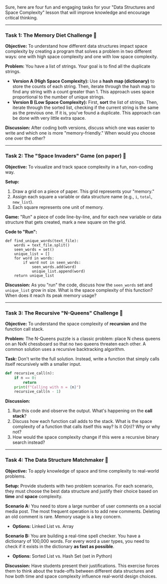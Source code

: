 Sure, here are four fun and engaging tasks for your "Data Structures and Space Complexity" lesson that will improve knowledge and encourage critical thinking.

-----

### **Task 1: The Memory Diet Challenge** 🍎

**Objective:** To understand how different data structures impact space complexity by creating a program that solves a problem in two different ways: one with high space complexity and one with low space complexity.

**Problem:** You have a list of strings. Your goal is to find all the duplicate strings.

* **Version A (High Space Complexity):** Use a **hash map (dictionary)** to store the counts of each string. Then, iterate through the hash map to find any string with a count greater than 1. This approach uses space proportional to the number of unique strings.
* **Version B (Low Space Complexity):** First, **sort** the list of strings. Then, iterate through the sorted list, checking if the current string is the same as the previous one. If it is, you've found a duplicate. This approach can be done with very little extra space.

**Discussion:** After coding both versions, discuss which one was easier to write and which one is more "memory-friendly." When would you choose one over the other?

-----

### **Task 2: The "Space Invaders" Game (on paper)** 👾

**Objective:** To visualize and track space complexity in a fun, non-coding way.

**Setup:**

1.  Draw a grid on a piece of paper. This grid represents your "memory."
2.  Assign each square a variable or data structure name (e.g., `i`, `total`, `new_list`).
3.  Each square represents one unit of memory.

**Game:** "Run" a piece of code line-by-line, and for each new variable or data structure that gets created, mark a new square on the grid.

**Code to "Run":**

```
def find_unique_words(text_file):
    words = text_file.split()
    seen_words = set()
    unique_list = []
    for word in words:
        if word not in seen_words:
            seen_words.add(word)
            unique_list.append(word)
    return unique_list
```

**Discussion:** As you "run" the code, discuss how the `seen_words` set and `unique_list` grow in size. What is the space complexity of this function? When does it reach its peak memory usage?

-----

### **Task 3: The Recursive "N-Queens" Challenge** 👑

**Objective:** To understand the space complexity of **recursion** and the function call stack.

**Problem:** The N-Queens puzzle is a classic problem: place N chess queens on an NxN chessboard so that no two queens threaten each other. A common solution uses a recursive backtracking algorithm.

**Task:** Don't write the full solution. Instead, write a function that simply calls itself recursively with a smaller input.

```python
def recursive_call(n):
    if n == 0:
        return
    print(f"Calling with n = {n}")
    recursive_call(n - 1)
```

**Discussion:**

1.  Run this code and observe the output. What's happening on the **call stack**?
2.  Discuss how each function call adds to the stack. What is the space complexity of a function that calls itself this way? Is it $O(n)$? Why or why not?
3.  How would the space complexity change if this were a recursive binary search instead?

-----

### **Task 4: The Data Structure Matchmaker** 💖

**Objective:** To apply knowledge of space and time complexity to real-world problems.

**Setup:** Provide students with two problem scenarios. For each scenario, they must choose the best data structure and justify their choice based on **time** and **space** complexity.

**Scenario A:**
You need to store a large number of user comments on a social media post. The most frequent operation is to add new comments. Deleting an old comment is rare. Memory usage is a key concern.

* **Options:** Linked List vs. Array

**Scenario B:**
You are building a real-time spell checker. You have a dictionary of 100,000 words. For every word a user types, you need to check if it exists in the dictionary **as fast as possible**.

* **Options:** Sorted List vs. Hash Set (set in Python)

**Discussion:** Have students present their justifications. This exercise forces them to think about the trade-offs between different data structures and how both time and space complexity influence real-world design choices.
